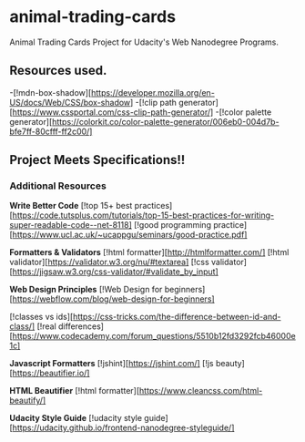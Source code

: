 # animal-trading-cards
Animal Trading Cards Project for Udacity's Web Nanodegree Programs.

## Resources used.

-[!mdn-box-shadow][https://developer.mozilla.org/en-US/docs/Web/CSS/box-shadow]
-[!clip path generator][https://www.cssportal.com/css-clip-path-generator/]
-[!color palette generator][https://colorkit.co/color-palette-generator/006eb0-004d7b-bfe7ff-80cfff-ff2c00/]

## Project Meets Specifications!!

### Additional Resources
**Write Better Code**
[!top 15+ best practices][https://code.tutsplus.com/tutorials/top-15-best-practices-for-writing-super-readable-code--net-8118]
[!good programming practice][https://www.ucl.ac.uk/~ucappgu/seminars/good-practice.pdf]

**Formatters & Validators**
[!html formatter][http://htmlformatter.com/]
[!html validator][https://validator.w3.org/nu/#textarea]
[!css validator][https://jigsaw.w3.org/css-validator/#validate_by_input]

**Web Design Principles**
[!Web Design for beginners][https://webflow.com/blog/web-design-for-beginners]

[!classes vs ids][https://css-tricks.com/the-difference-between-id-and-class/]
[!real differences][https://www.codecademy.com/forum_questions/5510b12fd3292fcb46000e1c]

**Javascript Formatters**
[!jshint][https://jshint.com/]
[!js beauty][https://beautifier.io/]

**HTML Beautifier**
[!html formatter][https://www.cleancss.com/html-beautify/]

**Udacity Style Guide**
[!udacity style guide][https://udacity.github.io/frontend-nanodegree-styleguide/]
